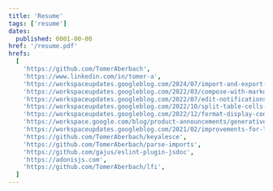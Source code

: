 ```yaml
---
title: 'Resume'
tags: ['resume']
dates:
  published: 0001-00-00
href: '/resume.pdf'
hrefs:
  [
    'https://github.com/TomerAberbach',
    'https://www.linkedin.com/in/tomer-a',
    'https://workspaceupdates.googleblog.com/2024/07/import-and-export-markdown-in-google-docs.html',
    'https://workspaceupdates.googleblog.com/2022/03/compose-with-markdown-in-google-docs-on.html',
    'https://workspaceupdates.googleblog.com/2022/07/edit-notifications-for-document-content-changes.html',
    'https://workspaceupdates.googleblog.com/2022/10/split-table-cells-in-google-docs.html',
    'https://workspaceupdates.googleblog.com/2022/12/format-display-code-google-docs.html',
    'https://workspace.google.com/blog/product-announcements/generative-ai',
    'https://workspaceupdates.googleblog.com/2021/02/improvements-for-locating-new-comments-important-conversations-google-docs.html',
    'https://github.com/TomerAberbach/keyalesce',
    'https://github.com/TomerAberbach/parse-imports',
    'https://github.com/gajus/eslint-plugin-jsdoc',
    'https://adonisjs.com',
    'https://github.com/TomerAberbach/lfi',
  ]
---
```

